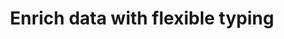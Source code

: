 ---
title: 'Enrich data with flexible typing'
description: Ballerina’s type system allows you to add record fields on the fly, using the bracket notation, like in a dynamically-typed language. This is a very useful feature when you need to enrich data with calculated fields. <br>In Java, you need to create a new structure to represent the enriched data.
image: 
---